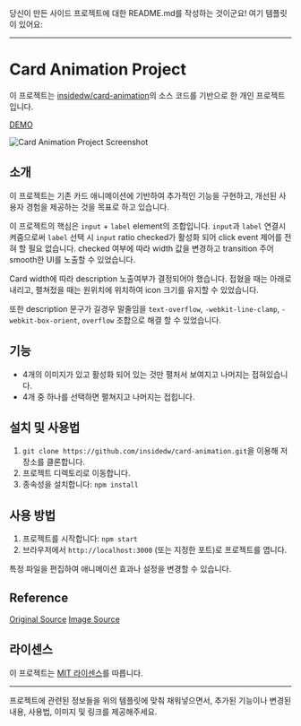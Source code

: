 당신이 만든 사이드 프로젝트에 대한 README.md를 작성하는 것이군요! 여기 템플릿이 있어요:

---

# Card Animation Project

이 프로젝트는 [insidedw/card-animation](https://github.com/insidedw/card-animation)의 소스 코드를 기반으로 한 개인 프로젝트입니다.

[DEMO](https://insidedw.github.io/card-animation/)

![Card Animation Project Screenshot](https://ik.imagekit.io/crso3ztbifq/card-animation2_ZPuAgMVER.PNG?updatedAt=1703385729412)

## 소개

이 프로젝트는 기존 카드 애니메이션에 기반하여 추가적인 기능을 구현하고, 개선된 사용자 경험을 제공하는 것을 목표로 하고 있습니다.

이 프로젝트의 핵심은 `input` + `label` element의 조합입니다.
`input`과 `label` 연결시켜줌으로써 `label` 선택 시 `input` ratio checked가 활성화 되어 click event 제어를 전혀 할 필요 없습니다.
checked 여부에 따라 width 값을 변경하고 transition 주어 smooth한 UI를 노출할 수 있었습니다.

Card width에 따라 description 노출여부가 결정되어야 했습니다.
접혔을 때는 아래로 내리고, 펼쳐젔을 때는 원위치에 위치하여 icon 크기를 유지할 수 있었습니다.

또한 description 문구가 길경우 말줄임을 `text-overflow`, `-webkit-line-clamp`, `-webkit-box-orient`, `overflow` 조합으로 해결 할 수 있었습니다.

## 기능

- 4개의 이미지가 있고 활성화 되어 있는 것만 펼처서 보여지고 나머지는 접혀있습니다.
- 4개 중 하나를 선택하면 펼쳐지고 나머지는 접힙니다.

## 설치 및 사용법

1. `git clone https://github.com/insidedw/card-animation.git`을 이용해 저장소를 클론합니다.
2. 프로젝트 디렉토리로 이동합니다.
3. 종속성을 설치합니다: `npm install`

## 사용 방법

1. 프로젝트를 시작합니다: `npm start`
2. 브라우저에서 `http://localhost:3000` (또는 지정한 포트)로 프로젝트를 엽니다.

특정 파일을 편집하여 애니메이션 효과나 설정을 변경할 수 있습니다.

## Reference
[Original Source](https://github.com/webtutorialsw/css_sliding_cards)
[Image Source](https://place.line.me/)

## 라이센스

이 프로젝트는 [MIT 라이센스](LICENSE)를 따릅니다.

---

프로젝트에 관련된 정보들을 위의 템플릿에 맞춰 채워넣으면서, 추가된 기능이나 변경된 내용, 사용법, 이미지 및 링크를 제공해주세요.
